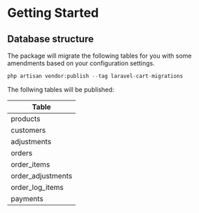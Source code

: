 # Getting Started

## Database structure

The package will migrate the following tables for you with some amendments based on your configuration settings.

```php
php artisan vendor:publish --tag laravel-cart-migrations
```

The follwing tables will be published:

| Table             |
|-------------------|
| products          |
| customers         |
| adjustments       |
| orders            |
| order_items       |
| order_adjustments |
| order_log_items   |
| payments          |

